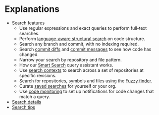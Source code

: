 # Explanations

- [Search features](features.md)
  - Use regular expressions and exact queries to perform full-text searches.
  - Perform [language-aware structural search](features.md#language-aware-structural-code-search) on code structure.
  - Search any branch and commit, with no indexing required.
  - Search [commit diffs](features.md#commit-diff-search) and [commit messages](features.md#commit-message-search) to see how code has changed.
  - Narrow your search by repository and file pattern.
  - How our [Smart Search](features.md#smart-search) query assistant works.
  - Use [search contexts](features.md#search-contexts) to search across a set of repositories at specific revisions.
  - Search for repositories, symbols and files using the [Fuzzy finder](features.md#fuzzy-search).
  - Curate [saved searches](features.md#saved-searches) for yourself or your org.
  - Use [code monitoring](../../code_monitoring/index.md) to set up notifications for code changes that match a query.
- [Search details](search_details.md)
- [Search tips](tips.md)
